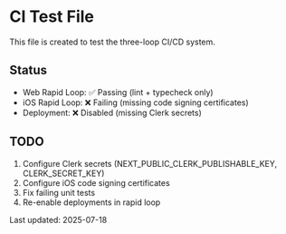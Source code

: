 # CI Test File

This file is created to test the three-loop CI/CD system.

## Status
- Web Rapid Loop: ✅ Passing (lint + typecheck only)
- iOS Rapid Loop: ❌ Failing (missing code signing certificates)
- Deployment: ❌ Disabled (missing Clerk secrets)

## TODO
1. Configure Clerk secrets (NEXT_PUBLIC_CLERK_PUBLISHABLE_KEY, CLERK_SECRET_KEY)
2. Configure iOS code signing certificates
3. Fix failing unit tests
4. Re-enable deployments in rapid loop

Last updated: 2025-07-18